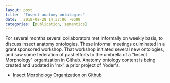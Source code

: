```yaml
---
layout: post
title:  "Insect anatomy ontologies"
date:   2018-08-28 14:37:06 -0500
categories: [publication, semantics]
---
```


For several months several collaborators met informally on weekly basis, to discuss insect anatomy ontologies.  These informal meetings culminated in a grant sponsored workshop.  That workshop initiated several new ontologies, and saw some federation of past efforts to the umbrella of a "Insect Morphology" organization in Github.  Anatomy ontology content is being created and updated in 'mx', a prior project of Yoder's.

* [Insect Morphology Organization on Github](https://github.com/insect-morphology)

